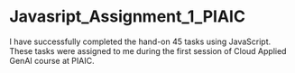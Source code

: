 # Javasript_Assignment_1_PIAIC
I have successfully completed the hand-on 45 tasks using JavaScript. These tasks were assigned to me during the first session of Cloud Applied GenAI course at PIAIC.
